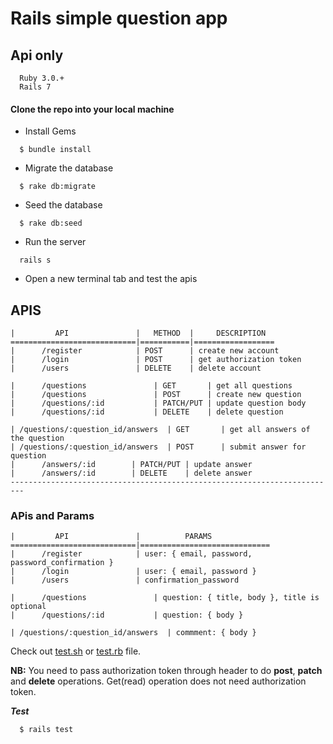 # Rails simple question app

## Api only


```
  Ruby 3.0.+
  Rails 7
```

#### Clone the repo into your local machine

* Install Gems

```
  $ bundle install
```

* Migrate the database

```
  $ rake db:migrate
```

* Seed the database

```
  $ rake db:seed
```

* Run the server

```
  rails s
```

* Open a new terminal tab and test the apis

## APIS
```
|         API               |   METHOD  |     DESCRIPTION
============================|===========|==================
|      /register            | POST      | create new account   
|      /login               | POST      | get authorization token
|      /users               | DELETE    | delete account

|      /questions               | GET       | get all questions
|      /questions               | POST      | create new question
|      /questions/:id           | PATCH/PUT | update question body
|      /questions/:id           | DELETE    | delete question

| /questions/:question_id/answers  | GET       | get all answers of the question
| /questions/:question_id/answers  | POST      | submit answer for question
|      /answers/:id        | PATCH/PUT | update answer
|      /answers/:id        | DELETE    | delete answer
-------------------------------------------------------------------------
```

### APis and Params
```
|         API               |          PARAMS
============================|=============================
|      /register            | user: { email, password, password_confirmation }  
|      /login               | user: { email, password }
|      /users               | confirmation_password

|      /questions               | question: { title, body }, title is optional
|      /questions/:id           | question: { body }

| /questions/:question_id/answers  | commment: { body }
```

Check out [test.sh](api_test.sh) or [test.rb](test.rb) file.

**NB:** You need to pass authorization token through header to do **post**, **patch** and **delete** operations. Get(read) operation does not need authorization token.

***Test***
```
  $ rails test
```
